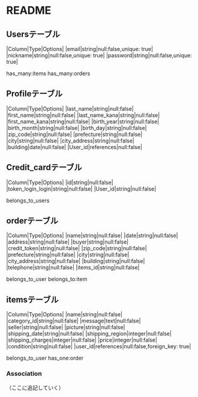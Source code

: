 
# README

## Usersテーブル

|Column|Type|Options|
|email|string|null:false,unique: true|
|nickname|string|null:false,unique: true|
|password|string|null:false,unique: true|

has_many:items
has_many:orders

## Profileテーブル

|Column|Type|Options|
|last_name|string|null:false|
|first_name|string|null:false|
|last_name_kana|string|null:false|
|first_name_kana|string|null:false|
|birth_year|string|null:false|
|birth_month|string|null:false|
|birth_day|string|null:false|
|zip_code|string|null:false|
|prefecture|string|null:false|
|city|string|null:false|
|city_address|string|null:false|
|building|date|null:false|
|User_id|references|null:false|

## Credit_cardテーブル

|Column|Type|Options|
|id|string|null:false|
|token_login_login|string|null:false|
|User_id|string|null:false|

belongs_to_users


## orderテーブル

|Column|Type|Options|
|name|string|null:false|
|date|string|null:false|
|address|string|null:false|
|buyer|string|null:false|
|credit_token|string|null:false|
|zip_code|string|null:false|
|prefecture|string|null:false|
|city|string|null:false|
|city_address|string|null:false|
|building|string|null:false|
|telephone|string|null:false|
|items_id|string|null:false|


belongs_to_user
belongs_to:item


## itemsテーブル

|Column|Type|Options|
|name|string|null:false|
|category_id|string|null:false|
|message|text|null:false|
|seller|string|null:false|
|picture|string|null:false|
|shipping_date|string|null:false|
|shipping_region|integer|null:false|
|shipping_charges|integer|null:false|
|price|integer|null:false|
|condition|string|null:false|
|user_id|references|null:false,foreign_key: true|

belongs_to_user
has_one:order



### Association
（ここに追記していく）
